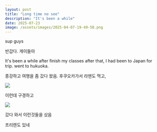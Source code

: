 ```yaml
---
layout: post
title: "Long time no see"
description: "It's been a while"
date: 2025-07-23
image: /assets/images/2025-04-07-19-49-50.png
---
```


sup guys 

반갑다. 게이들아

It's been a while after finish my classes
after that, I had been to Japan for trip.
went to hukuoka. 

종강하고 여행을 좀 갔다 왔음. 후쿠오카가서 라멘도 먹고, 

![](/assets/images/2025-07-23-03-09-34.png)

이런데 구경하고


![](/assets/images/2025-07-23-03-05-58.png)

갔다 와서 이런것들을 샀음

프리렌도 있네
